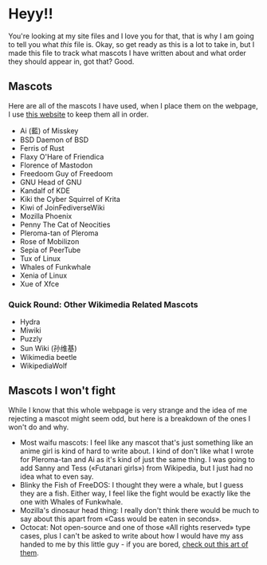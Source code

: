 # Heyy!!

You're looking at my site files and I love you for that, that is why I am going to tell you what _this_ file is. Okay, so get ready as this is a lot to take in, but I made this file to track what mascots I have written about and what order they should appear in, got that? Good.

## Mascots

Here are all of the mascots I have used, when I place them on the webpage, I use [this website](https://alphabetizer.flap.tv) to keep them all in order.

* Ai (藍) of Misskey
* BSD Daemon of BSD
* Ferris of Rust
* Flaxy O'Hare of Friendica
* Florence of Mastodon
* Freedoom Guy of Freedoom
* GNU Head of GNU
* Kandalf of KDE
* Kiki the Cyber Squirrel of Krita
* Kiwi of JoinFediverseWiki
* Mozilla Phoenix
* Penny The Cat of Neocities
* Pleroma-tan of Pleroma
* Rose of Mobilizon
* Sepia of PeerTube
* Tux of Linux
* Whales of Funkwhale
* Xenia of Linux
* Xue of Xfce

### Quick Round: Other Wikimedia Related Mascots

* Hydra
* Miwiki
* Puzzly
* Sun Wiki (孙维基)
* Wikimedia beetle
* WikipediaWolf

## Mascots I won't fight

While I know that this whole webpage is very strange and the idea of me rejecting a mascot might seem odd, but here is a breakdown of the ones I won't do and why.

* Most waifu mascots: I feel like any mascot that's just something like an anime girl is kind of hard to write about. I kind of don't like what I wrote for Pleroma-tan and Ai as it's kind of just the same thing. I was going to add Sanny and Tess («Futanari girls») from Wikipedia, but I just had no idea what to even say.
* Blinky the Fish of FreeDOS: I thought they were a whale, but I guess they are a fish. Either way, I feel like the fight would be exactly like the one with Whales of Funkwhale.
* Mozilla's dinosaur head thing: I really don't think there would be much to say about this apart from «Cass would be eaten in seconds».
* Octocat: Not open-source and one of those «All rights reserved» type cases, plus I can't be asked to write about how I would have my ass handed to me by this little guy - if you are bored, [check out this art of them](https://octodex.github.com).